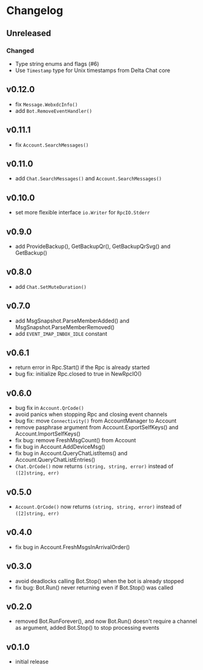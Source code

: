 # Changelog

## Unreleased

### Changed

- Type string enums and flags (#6)
- Use `Timestamp` type for Unix timestamps from Delta Chat core

## v0.12.0

- fix `Message.WebxdcInfo()`
- add `Bot.RemoveEventHandler()`

## v0.11.1

- fix `Account.SearchMessages()`

## v0.11.0

- add `Chat.SearchMessages()` and `Account.SearchMessages()`

## v0.10.0

- set more flexible interface `io.Writer` for `RpcIO.Stderr`

## v0.9.0

- add ProvideBackup(), GetBackupQr(), GetBackupQrSvg() and GetBackup()

## v0.8.0

- add `Chat.SetMuteDuration()`

## v0.7.0

- add MsgSnapshot.ParseMemberAdded() and MsgSnapshot.ParseMemberRemoved()
- add `EVENT_IMAP_INBOX_IDLE` constant

## v0.6.1

- return error in Rpc.Start() if the Rpc is already started
- bug fix: initialize Rpc.closed to true in NewRpcIO()

## v0.6.0

- bug fix in `Account.QrCode()`
- avoid panics when stopping Rpc and closing event channels
- bug fix: move `Connectivity()` from AccountManager to Account
- remove pasphrase argument from Account.ExportSelfKeys() and Account.ImportSelfKeys()
- fix bug: remove FreshMsgCount() from Account
- fix bug in Account.AddDeviceMsg()
- fix bug in Account.QueryChatListItems() and Account.QueryChatListEntries()
- `Chat.QrCode()` now returns `(string, string, error)` instead of `([2]string, err)`

## v0.5.0

- `Account.QrCode()` now returns `(string, string, error)` instead of `([2]string, err)`

## v0.4.0

- fix bug in Account.FreshMsgsInArrivalOrder()

## v0.3.0

- avoid deadlocks calling Bot.Stop() when the bot is already stopped
- fix bug: Bot.Run() never returning even if Bot.Stop() was called

## v0.2.0

- removed Bot.RunForever(), and now Bot.Run() doesn't require a channel as argument, added Bot.Stop()
  to stop processing events

## v0.1.0

- initial release
